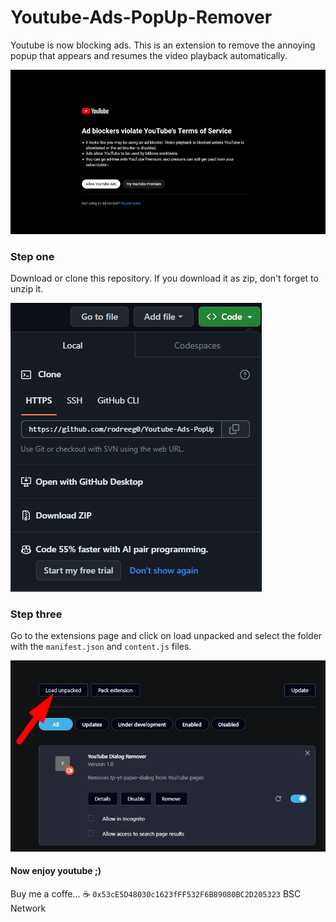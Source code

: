 # Youtube-Ads-PopUp-Remover
Youtube is now blocking ads. This is an extension to remove the annoying popup that appears and resumes the video playback automatically.


![Sample Image](./images/1.png)

### Step one

Download or clone this repository. If you download it as zip, don't forget to unzip it.

![Sample Image](./images/2.png)

### Step three

Go to the extensions page and click on load unpacked and select the folder with the `manifest.json` and `content.js` files.

![Sample Image](./images/3.png)

#### Now enjoy youtube ;)

Buy me a coffe... ☕
`0x53cE5D48030c1623fFF532F6B89080BC2D205323` BSC Network
